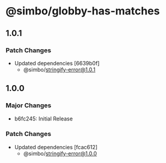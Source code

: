 # @simbo/globby-has-matches

## 1.0.1

### Patch Changes

- Updated dependencies [6639b0f]
  - @simbo/stringify-error@1.0.1

## 1.0.0

### Major Changes

- b6fc245: Initial Release

### Patch Changes

- Updated dependencies [fcac612]
  - @simbo/stringify-error@1.0.0

